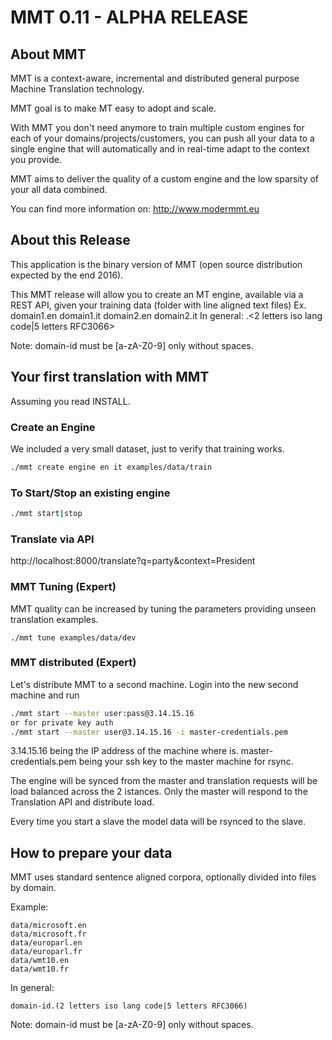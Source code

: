 # MMT 0.11 - ALPHA RELEASE 

## About MMT
MMT is a context-aware, incremental and distributed general purpose Machine Translation technology.

MMT goal is to make MT easy to adopt and scale.

With MMT you don't need anymore to train multiple custom engines for each of your domains/projects/customers, you can push all your data to a single engine that will automatically and in real-time adapt to the context you provide.

MMT aims to deliver the quality of a custom engine and the low sparsity of your all data combined.

You can find more information on: http://www.modermmt.eu


## About this Release

This application is the binary version of MMT (open source distribution expected by the end 2016). 

This MMT release will allow you to create an MT engine, available via a REST API, given your training data (folder with line aligned text files)
Ex. domain1.en domain1.it domain2.en domain2.it 
In general:
<domain-id>.<2 letters iso lang code|5 letters RFC3066>

Note: domain-id must be [a-zA-Z0-9] only without spaces.

## Your first translation with MMT

Assuming you read INSTALL.

### Create an Engine

We included a very small dataset, just to verify that training works.

```bash
./mmt create engine en it examples/data/train
```

### To Start/Stop an existing engine
```bash
./mmt start|stop
```

### Translate via API

http://localhost:8000/translate?q=party&context=President

### MMT Tuning (Expert)

MMT quality can be increased by tuning the parameters providing unseen translation examples. 

```
./mmt tune examples/data/dev
```

### MMT distributed (Expert)

Let's distribute MMT to a second machine. Login into the new second machine and run

```bash 
./mmt start --master user:pass@3.14.15.16
or for private key auth 
./mmt start --master user@3.14.15.16 -i master-credentials.pem
```

3.14.15.16 being the IP address of the machine where is.
master-credentials.pem being your ssh key to the master machine for rsync.

The engine will be synced from the master and translation requests will be load balanced across the 2 istances.
Only the master will respond to the Translation API and distribute load.

Every time you start a slave the model data will be rsynced to the slave.


## How to prepare your data

MMT uses standard sentence aligned corpora, optionally divided into files by domain. 

Example:
```
data/microsoft.en
data/microsoft.fr
data/europarl.en
data/europarl.fr
data/wmt10.en
data/wmt10.fr
```

In general:
```
domain-id.(2 letters iso lang code|5 letters RFC3066)
```

Note: domain-id must be [a-zA-Z0-9] only without spaces.
